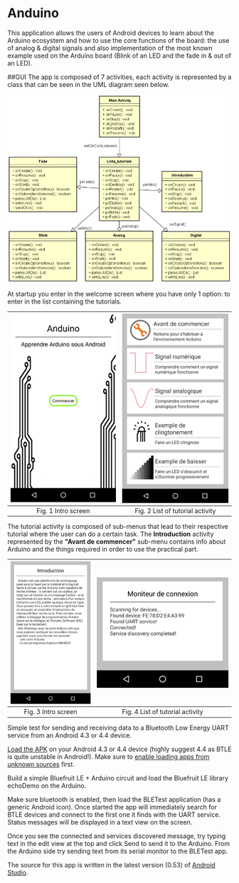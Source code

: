 Anduino
========

This application allows the users of Android devices to learn about the Arduino ecosystem and how to use the core functions of the board: the use of analog & digital signals and also implementation of the most known example used on the Arduino board (Blink of an LED and the fade in & out of an LED).

##GUI
The app is composed of 7 activities, each activity is represented by a class that can be seen in the UML diagram seen below.

<p align="center">
<img src="https://raw.githubusercontent.com/alexandruGheorghiu94/android_Projects/master/Anduino/description_images/img1.PNG" width="800">
</p>

At startup you enter in the welcome screen where you have only 1 option: to enter in the list containing the tutorials.

| ![](description_images/img10.png?raw=true "img1") | ![](description_images/img12.png?raw=true "img1") |
| :---: | :---: |
| Fig. 1 Intro screen | Fig. 2 List of tutorial activity |

The tutorial activity is composed of sub-menus that lead to their respective tutorial where the user can do a certain task. The **Introduction** activity represented by the __"Avant de commencer"__ sub-menu contains info about Arduino and the things required in order to use the practical part.

| ![](description_images/img2.png?raw=true "img1") | ![](description_images/img3.png?raw=true "img1") |
| :---: | :---: |
| Fig. 3 Intro screen | Fig. 4 List of tutorial activity |


Simple test for sending and receiving data to a Bluetooth Low Energy UART service from an Android 4.3 or 4.4 device.

[Load the APK](https://github.com/tdicola/BTLETest/raw/master/app/BTLETest.apk) on your Android 4.3 or 4.4 device (highly suggest 4.4 as BTLE is quite unstable in Android!).  Make sure to [enable loading apps from unknown sources](http://developer.android.com/distribute/open.html#unknown-sources) first.

Build a simple Bluefruit LE + Arduino circuit and load the Bluefruit LE library echoDemo on the Arduino.

Make sure bluetooth is enabled, then load the BLETest application (has a generic Android icon).  Once started the app will immediately search for BTLE devices and connect to the first one it finds with the UART service.  Status messages will be displayed in a text view on the screen.  

Once you see the connected and services discovered message, try typing text in the edit view at the top and click Send to send it to the Arduino.  From the Arduino side try sending text from its serial monitor to the BLETest app.

The source for this app is written in the latest version (0.53) of [Android Studio](http://developer.android.com/sdk/installing/studio.html).
